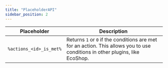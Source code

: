 ```yaml
---
title: "PlaceholderAPI"
sidebar_position: 2
---
```


| Placeholder             | Description                                                                                                                   |
|-------------------------|-------------------------------------------------------------------------------------------------------------------------------|
| `%actions_<id>_is_met%` | Returns `1` or `0` if the conditions are met for an action. This allows you to use conditions in other plugins, like EcoShop. |